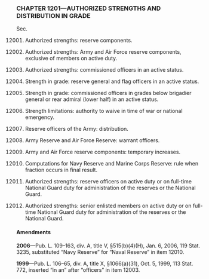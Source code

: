 ### **CHAPTER 1201—AUTHORIZED STRENGTHS AND DISTRIBUTION IN GRADE** ###

Sec.

12001. Authorized strengths: reserve components.

12002. Authorized strengths: Army and Air Force reserve components, exclusive of members on active duty.

12003. Authorized strengths: commissioned officers in an active status.

12004. Strength in grade: reserve general and flag officers in an active status.

12005. Strength in grade: commissioned officers in grades below brigadier general or rear admiral (lower half) in an active status.

12006. Strength limitations: authority to waive in time of war or national emergency.

12007. Reserve officers of the Army: distribution.

12008. Army Reserve and Air Force Reserve: warrant officers.

12009. Army and Air Force reserve components: temporary increases.

12010. Computations for Navy Reserve and Marine Corps Reserve: rule when fraction occurs in final result.

12011. Authorized strengths: reserve officers on active duty or on full-time National Guard duty for administration of the reserves or the National Guard.

12012. Authorized strengths: senior enlisted members on active duty or on full-time National Guard duty for administration of the reserves or the National Guard.

#### Amendments ####

**2006**—Pub. L. 109–163, div. A, title V, §515(b)(4)(H), Jan. 6, 2006, 119 Stat. 3235, substituted “Navy Reserve” for “Naval Reserve” in item 12010.

**1999**—Pub. L. 106–65, div. A, title X, §1066(a)(31), Oct. 5, 1999, 113 Stat. 772, inserted “in an” after “officers” in item 12003.